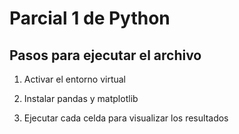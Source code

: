# Parcial 1 de Python

## Pasos para ejecutar el archivo

1. Activar el entorno virtual

2. Instalar pandas y matplotlib

3. Ejecutar cada celda para visualizar los resultados